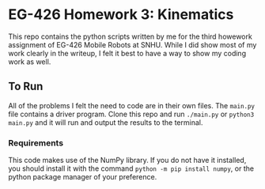 # EG-426 Homework 3: Kinematics

This repo contains the python scripts written by me for the third howework assignment
of EG-426 Mobile Robots at SNHU.  While I did show most of my work clearly in the 
writeup, I felt it best to have a way to show my coding work as well.

## To Run

All of the problems I felt the need to code are in their own files.  The `main.py` 
file contains a driver program.  Clone this repo and run `./main.py` or `python3 main.py` 
and it will run and output the results to the terminal.

### Requirements
This code makes use of the NumPy library.  If you do not have it installed,
you should install it with the command `python -m pip install numpy`, or 
the python package manager of your preference.